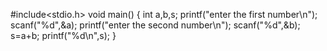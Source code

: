 #include<stdio.h>
void main()
{
int a,b,s;
printf("enter the first number\n");
scanf("%d",&a);
printf("enter the second number\n");
scanf("%d",&b);
s=a+b;
printf("%d\n",s);
}
